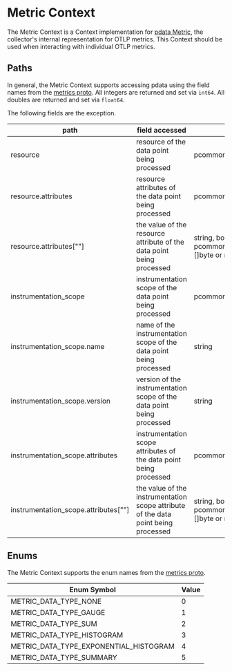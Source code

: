 # Metric Context

The Metric Context is a Context implementation for [pdata Metric](https://github.com/open-telemetry/opentelemetry-collector/tree/main/pdata/pmetric), the collector's internal representation for OTLP metrics.  This Context should be used when interacting with individual OTLP metrics.

## Paths
In general, the Metric Context supports accessing pdata using the field names from the [metrics proto](https://github.com/open-telemetry/opentelemetry-proto/blob/main/opentelemetry/proto/metrics/v1/metrics.proto).  All integers are returned and set via `int64`.  All doubles are returned and set via `float64`.

The following fields are the exception.

| path                                   | field accessed                                                                                                | type                                                                    |
|----------------------------------------|---------------------------------------------------------------------------------------------------------------|-------------------------------------------------------------------------|
| resource                               | resource of the data point being processed                                                                    | pcommon.Resource                                                        |
| resource.attributes                    | resource attributes of the data point being processed                                                         | pcommon.Map                                                             |
| resource.attributes\[""\]              | the value of the resource attribute of the data point being processed                                         | string, bool, int64, float64, pcommon.Map, pcommon.Slice, []byte or nil |
| instrumentation_scope                  | instrumentation scope of the data point being processed                                                       | pcommon.InstrumentationScope                                            |
| instrumentation_scope.name             | name of the instrumentation scope of the data point being processed                                           | string                                                                  |
| instrumentation_scope.version          | version of the instrumentation scope of the data point being processed                                        | string                                                                  |
| instrumentation_scope.attributes       | instrumentation scope attributes of the data point being processed                                            | pcommon.Map                                                             |
| instrumentation_scope.attributes\[""\] | the value of the instrumentation scope attribute of the data point being processed                            | string, bool, int64, float64, pcommon.Map, pcommon.Slice, []byte or nil |

## Enums

The Metric Context supports the enum names from the [metrics proto](https://github.com/open-telemetry/opentelemetry-collector/blob/main/pdata/pmetric/metrics.go#L129-L136).

| Enum Symbol                            | Value |
|----------------------------------------|-------|
| METRIC_DATA_TYPE_NONE                  | 0     |
| METRIC_DATA_TYPE_GAUGE                 | 1     |
| METRIC_DATA_TYPE_SUM                   | 2     |
| METRIC_DATA_TYPE_HISTOGRAM             | 3     |
| METRIC_DATA_TYPE_EXPONENTIAL_HISTOGRAM | 4     |
| METRIC_DATA_TYPE_SUMMARY               | 5     |